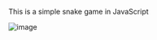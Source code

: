 This is a simple snake game in JavaScript

![image](https://github.com/Monacrh/Snake_Game_JS/assets/121348101/56690a05-f8bb-4d2b-bc1e-c68a4ee618b8)
